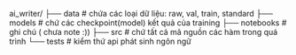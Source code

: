 ai_writer/
├── data              # chứa các loại dữ liệu: raw, val, train, standard
├── models            # chứ các checkpoint(model) kết quả của training
├── notebooks         # ghi chú ( chưa note :))
├── src               # chứ tất cả mã nguồn các hàm trong quá trình
└── tests             # kiểm thứ api phát sinh ngôn ngữ

